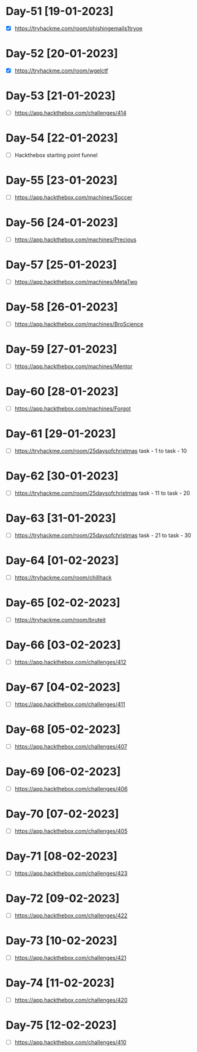 # Day-51 [19-01-2023]

- [x] https://tryhackme.com/room/phishingemails1tryoe

# Day-52 [20-01-2023]

- [x] https://tryhackme.com/room/wgelctf

# Day-53 [21-01-2023]

- [ ] https://app.hackthebox.com/challenges/414

# Day-54 [22-01-2023]

- [ ] Hackthebox starting point funnel

# Day-55 [23-01-2023]

- [ ]  https://app.hackthebox.com/machines/Soccer

# Day-56 [24-01-2023]

- [ ]  https://app.hackthebox.com/machines/Precious

# Day-57 [25-01-2023]

- [ ] https://app.hackthebox.com/machines/MetaTwo 

# Day-58 [26-01-2023]

- [ ] https://app.hackthebox.com/machines/BroScience

# Day-59 [27-01-2023]

- [ ] https://app.hackthebox.com/machines/Mentor

# Day-60 [28-01-2023]

- [ ] https://app.hackthebox.com/machines/Forgot

# Day-61 [29-01-2023]

- [ ] https://tryhackme.com/room/25daysofchristmas task - 1 to task - 10

# Day-62 [30-01-2023]

- [ ] https://tryhackme.com/room/25daysofchristmas task - 11 to task - 20

# Day-63 [31-01-2023]

- [ ] https://tryhackme.com/room/25daysofchristmas task - 21 to task - 30

# Day-64 [01-02-2023]

- [ ] https://tryhackme.com/room/chillhack 

# Day-65 [02-02-2023]

- [ ] https://tryhackme.com/room/bruteit

# Day-66 [03-02-2023]

- [ ] https://app.hackthebox.com/challenges/412

# Day-67 [04-02-2023]

- [ ] https://app.hackthebox.com/challenges/411
# Day-68 [05-02-2023]

- [ ] https://app.hackthebox.com/challenges/407

# Day-69 [06-02-2023]
- [ ] https://app.hackthebox.com/challenges/406
# Day-70 [07-02-2023]
- [ ] https://app.hackthebox.com/challenges/405
# Day-71 [08-02-2023]
- [ ] https://app.hackthebox.com/challenges/423
# Day-72 [09-02-2023]
- [ ] https://app.hackthebox.com/challenges/422
# Day-73 [10-02-2023]
- [ ] https://app.hackthebox.com/challenges/421
# Day-74 [11-02-2023]
- [ ] https://app.hackthebox.com/challenges/420
# Day-75 [12-02-2023]
- [ ] https://app.hackthebox.com/challenges/410
